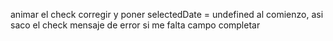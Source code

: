 animar el check
corregir y poner selectedDate = undefined al comienzo, asi saco el check 
mensaje de error si me falta campo completar